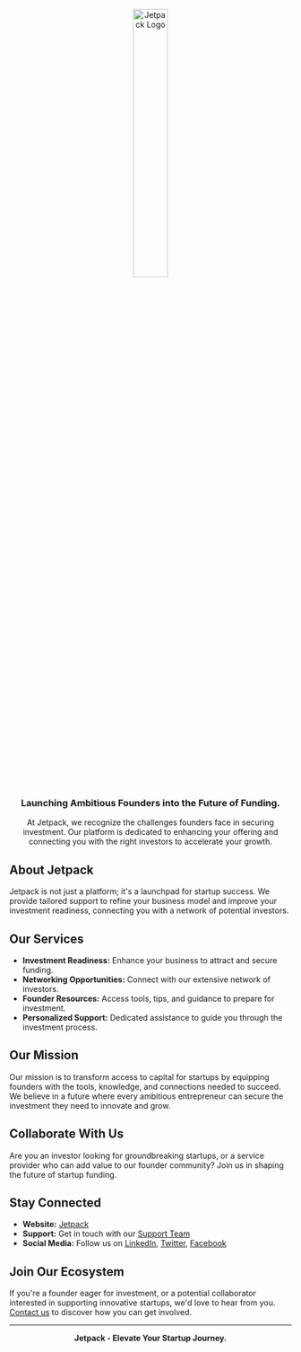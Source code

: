 <p align="center">
    <a href="https://gojetpack.co.uk/">
        <img src="https://assets-global.website-files.com/663c83a952f3e2ab4628ab65/663ca57e5adc280e7e4276f2_Jetpack%20Logo%20Horizontal.png" alt="Jetpack Logo" width="35%">
    </a>
    <br /><br />
    <h3 align="center">Launching Ambitious Founders into the Future of Funding.</h3>
</p>

<p align="center">
    At Jetpack, we recognize the challenges founders face in securing investment. Our platform is dedicated to enhancing your offering and connecting you with the right investors to accelerate your growth.
</p>

## About Jetpack

Jetpack is not just a platform; it's a launchpad for startup success. We provide tailored support to refine your business model and improve your investment readiness, connecting you with a network of potential investors.

## Our Services

- **Investment Readiness:** Enhance your business to attract and secure funding.
- **Networking Opportunities:** Connect with our extensive network of investors.
- **Founder Resources:** Access tools, tips, and guidance to prepare for investment.
- **Personalized Support:** Dedicated assistance to guide you through the investment process.

## Our Mission

Our mission is to transform access to capital for startups by equipping founders with the tools, knowledge, and connections needed to succeed. We believe in a future where every ambitious entrepreneur can secure the investment they need to innovate and grow.

## Collaborate With Us

Are you an investor looking for groundbreaking startups, or a service provider who can add value to our founder community? Join us in shaping the future of startup funding.

## Stay Connected

- **Website:** [Jetpack](https://www.gojetpack.co.uk/)
- **Support:** Get in touch with our [Support Team](https://www.jetpackplatform.com/support)
- **Social Media:** Follow us on [LinkedIn](https://www.linkedin.com/company/jetpackplatform), [Twitter](https://twitter.com/jetpackplatform), [Facebook](https://www.facebook.com/jetpackplatform)

## Join Our Ecosystem

If you're a founder eager for investment, or a potential collaborator interested in supporting innovative startups, we'd love to hear from you. [Contact us](mailto:admin@gojetpack.co.uk) to discover how you can get involved.

---

<p align="center">
    <strong>Jetpack - Elevate Your Startup Journey.</strong>
</p>

